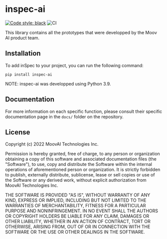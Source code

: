 # inspec-ai
[![Code style: black](https://img.shields.io/badge/code%20style-black-000000.svg)](https://github.com/psf/black)
![CI](https://github.com/moovai/inspec/actions/workflows/ci.yml/badge.svg)


This library contains all the prototypes that were developped by the Moov AI product team.   

## Installation

To add inSpec to your project, you can run the following command:

```
pip install inspec-ai
```

NOTE: inspec-ai was developped using Python 3.9.

## Documentation

For more information on each specific function, please consult their specific documentation page in the `docs/` folder on the repository.
## License

Copyright (c) 2022 MoovAI Technologies Inc.

Permission is hereby granted, free of charge, to any person or organization
obtaining a copy of this software and associated documentation files
(the "Software"), to use, copy and distribute the Software within the
internal operations of aforementioned person or organization. It is
strictly forbidden to publish, externally distribute, sublicense, lease or
sell copies or use of the Software or any derived work, without explicit
authorization from MoovAI Technologies Inc.

THE SOFTWARE IS PROVIDED "AS IS", WITHOUT WARRANTY OF ANY KIND, EXPRESS OR
IMPLIED, INCLUDING BUT NOT LIMITED TO THE WARRANTIES OF MERCHANTABILITY,
FITNESS FOR A PARTICULAR PURPOSE AND NONINFRINGEMENT. IN NO EVENT SHALL THE
AUTHORS OR COPYRIGHT HOLDERS BE LIABLE FOR ANY CLAIM, DAMAGES OR OTHER
LIABILITY, WHETHER IN AN ACTION OF CONTRACT, TORT OR OTHERWISE, ARISING FROM,
OUT OF OR IN CONNECTION WITH THE SOFTWARE OR THE USE OR OTHER DEALINGS IN THE
SOFTWARE.